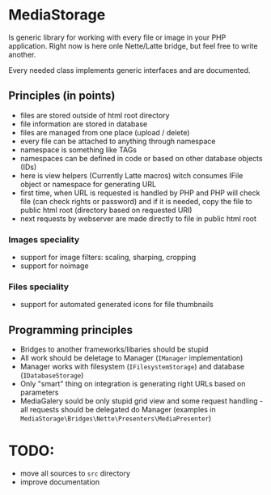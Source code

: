 # MediaStorage
Is generic library for working with every file or image in your PHP application. Right now is here onle Nette/Latte bridge,
but feel free to write another.

Every needed class implements generic interfaces and are documented.

## Principles (in points)
+ files are stored outside of html root directory
+ file information are stored in database
+ files are managed from one place (upload / delete)
+ every file can be attached to anything through namespace
+ namespace is something like TAGs
+ namespaces can be defined in code or based on other database objects (IDs)
+ here is view helpers (Currently Latte macros) witch consumes IFile object or namespace for generating URL
+ first time, when URL is requested is handled by PHP and PHP will check file (can check rights or password) and
  if it is needed, copy the file to public html root (directory based on requested URI)
+ next requests by webserver are made directly to file in public html root

### Images speciality
+ support for image filters: scaling, sharping, cropping
+ support for noimage

### Files speciality
+ support for automated generated icons for file thumbnails

## Programming principles
+ Bridges to another frameworks/libaries should be stupid
+ All work should be deletage to Manager (`IManager` implementation)
+ Manager works with filesystem (`IFilesystemStorage`) and database (`IDatabaseStorage`)
+ Only "smart" thing on integration is generating right URLs based on parameters
+ MediaGalery sould be only stupid grid view and some request handling - all requests should be delegated do Manager
  (examples in `MediaStorage\Bridges\Nette\Presenters\MediaPresenter`)

# TODO:
+ move all sources to `src` directory
+ improve documentation